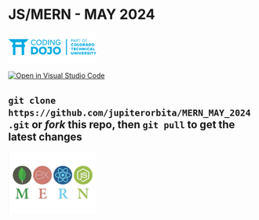 # JS/MERN - MAY 2024

<img src="https://raw.githubusercontent.com/jupiterorbita/git_assets/master/CD_Lockup_500_px_Wide_Blue.png" alt="Coding Dojo Logo" width="180">

[![Open in Visual Studio Code](https://img.shields.io/badge/open%20in%20vscode-blue??style=for-the-badge&logo=visualstudiocode)](https://open.vscode.dev/jupiterorbita/MERN_MAY_2024)
<!-- [![Open in Visual Studio Code](https://img.shields.io/badge/open%20in%20vscode-blue?style=flat-square&logo=visualstudiocode)](https://open.vscode.dev/jupiterorbita/MERN_MAY_2024) -->
<!-- [![Open in Visual Studio Code](https://open.vscode.dev/badges/open-in-vscode.svg)](https://open.vscode.dev/jupiterorbita/MERN_MAY_2024) -->

<!-- --------------------------------------------- -->
## `git clone https://github.com/jupiterorbita/MERN_MAY_2024.git` or <em>fork</em> this repo, then `git pull` to get the latest changes

<!-- <br/>


<br/> -->

<img src="https://raw.githubusercontent.com/jupiterorbita/git_assets/master/MERN-logo-white.jpg" alt="Mern logo" width="180">
